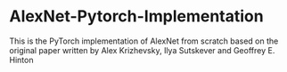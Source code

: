# AlexNet-Pytorch-Implementation
This is the PyTorch implementation of AlexNet from scratch based on the original paper written by Alex Krizhevsky, Ilya Sutskever and Geoffrey E. Hinton
